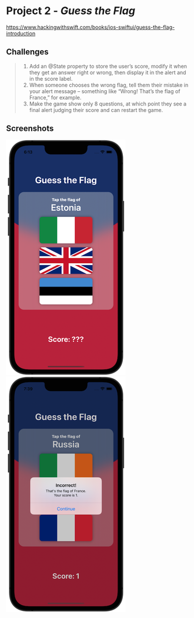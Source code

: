# Project 2 - *Guess the Flag*
https://www.hackingwithswift.com/books/ios-swiftui/guess-the-flag-introduction

## Challenges

> 1. Add an @State property to store the user’s score, modify it when they get an answer right or wrong, then display it in the alert and in the score label.
> 2. When someone chooses the wrong flag, tell them their mistake in your alert message – something like “Wrong! That’s the flag of France,” for example.
> 3. Make the game show only 8 questions, at which point they see a final alert judging their score and can restart the game.

## Screenshots

![Project 2 - Guess the Flag](https://github.com/solitaryewe/100-Days-of-SwiftUI-Updated/blob/main/Project-02/Screenshots/project2-large.png)
![Project 2 - Guess the Flag](https://github.com/solitaryewe/100-Days-of-SwiftUI-Updated/blob/main/Project-02/Screenshots/project2-challenges-large.png)
